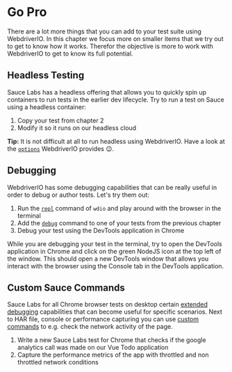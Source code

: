 Go Pro
======

There are a lot more things that you can add to your test suite using WebdriverIO. In this chapter we focus more on smaller items that we try out to get to know how it works. Therefor the objective is more to work with WebdriverIO to get to know its full potential.

## Headless Testing

Sauce Labs has a headless offering that allows you to quickly spin up containers to run tests in the earlier dev lifecycle. Try to run a test on Sauce using a headless container:

1. Copy your test from chapter 2
2. Modify it so it runs on our headless cloud

__Tip:__ It is not difficult at all to run headless using WebdriverIO. Have a look at the [`options`](https://webdriver.io/docs/options.html) WebdriverIO provides 😉.

## Debugging

WebdriverIO has some debugging capabilities that can be really useful in order to debug or author tests. Let's try them out:

1. Run the [`repl`](https://webdriver.io/docs/repl.html) command of `wdio` and play around with the browser in the terminal
2. Add the [`debug`](https://webdriver.io/docs/api/browser/debug.html) command to one of your tests from the previous chapter
3. Debug your test using the DevTools application in Chrome

While you are debugging your test in the terminal, try to open the DevTools application in Chrome and click on the green NodeJS icon at the top left of the window. This should open a new DevTools window that allows you interact with the browser using the Console tab in the DevTools application.

## Custom Sauce Commands

Sauce Labs for all Chrome browser tests on desktop certain [extended debugging](https://saucelabs.com/blog/extended-debugging-with-sauce-labs) capabilities that can become useful for specific scenarios. Next to HAR file, console or performance capturing you can use [custom commands](https://webdriver.io/docs/api/saucelabs.html) to e.g. check the network activity of the page.

1. Write a new Sauce Labs test for Chrome that checks if the google analytics call was made on our Vue Todo application
2. Capture the performance metrics of the app with throttled and non throttled network conditions
